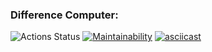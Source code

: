 ### Difference Computer:
![Actions Status](/workflows/hexlet-check/badge.svg) [![Maintainability](https://api.codeclimate.com/v1/badges/2dff5cc619f75a9a1adf/maintainability)](https://codeclimate.com/github/kostenkoslava/frontend-project-lvl2/maintainability)
[![asciicast](https://asciinema.org/a/SouB8yaLN2rNSZhYHBeLNFLGN.svg)](https://asciinema.org/a/SouB8yaLN2rNSZhYHBeLNFLGN)
